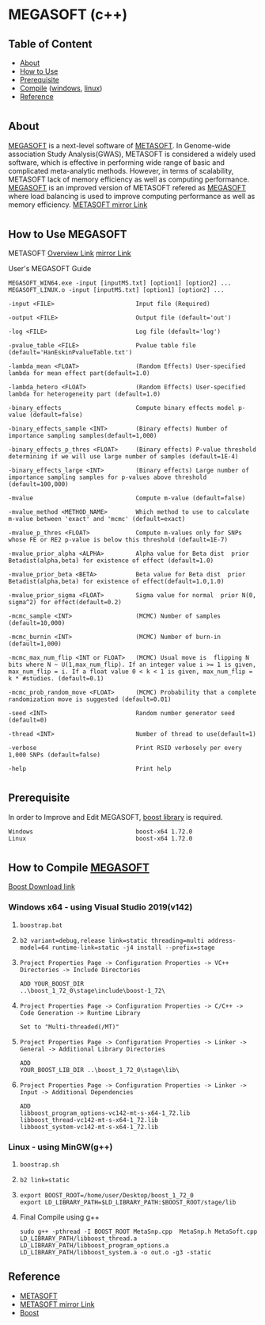 # MEGASOFT (c++)

## Table of Content
- [About](#about)
- [How to Use](#use)
- [Prerequisite](#prerequisite)
- [Compile](#compile) ([windows](#windows), [linux](#linux))
- [Reference](#reference)

#
## About <a name="about"></a>
<a href="https://github.com/JuhunC/MEGASOFT">MEGASOFT</a> is a next-level software of <a href="http://genetics.cs.ucla.edu/meta/">METASOFT</a>. In Genome-wide association Study Analysis(GWAS), METASOFT is considered a widely used software, which is effective in performing wide range of basic and complicated meta-analytic methods. However, in terms of scalability, METASOFT lack of memory efficiency as well as computing performance. <a href="https://github.com/JuhunC/MEGASOFT/">MEGASOFT</a> is an improved version of METASOFT refered as <a href="https://github.com/JuhunC/MEGASOFT">MEGASOFT</a> where load balancing is used to improve computing performance as well as memory efficiency.
<a href="https://hanlab-snu.github.io/METASOFT/">METASOFT mirror Link</a>
#

## How to Use MEGASOFT<a name="use"></a>

METASOFT <a href="http://genetics.cs.ucla.edu/meta/">Overview Link</a>
<a href="https://hanlab-snu.github.io/METASOFT/">mirror Link</a>

User's MEGASOFT Guide
```
MEGASOFT_WIN64.exe -input [inputMS.txt] [option1] [option2] ...
MEGASOFT_LINUX.o -input [inputMS.txt] [option1] [option2] ...
```
```
-input <FILE>                       Input file (Required)
```
```
-output <FILE>                      Output file (default='out')
```
```
-log <FILE>                         Log file (default='log')
```
```
-pvalue_table <FILE>                Pvalue table file (default='HanEskinPvalueTable.txt')
```
```
-lambda_mean <FLOAT>                (Random Effects) User-specified lambda for mean effect part(default=1.0)
```
```
-lambda_hetero <FLOAT>              (Random Effects) User-specified lambda for heterogeneity part (default=1.0)
```
```
-binary_effects                     Compute binary effects model p-value (default=false)
```
```
-binary_effects_sample <INT>        (Binary effects) Number of importance sampling samples(default=1,000)
```
```
-binary_effects_p_thres <FLOAT>     (Binary effects) P-value threshold determining if we will use large number of samples (default=1E-4)
```
```
-binary_effects_large <INT>         (Binary effects) Large number of importance sampling samples for p-values above threshold (default=100,000)
```
```
-mvalue                             Compute m-value (default=false)
```
```
-mvalue_method <METHOD_NAME>        Which method to use to calculate m-value between 'exact' and 'mcmc' (default=exact)
```
```
-mvalue_p_thres <FLOAT>             Compute m-values only for SNPs whose FE or RE2 p-value is below this threshold (default=1E-7)
```
```
-mvalue_prior_alpha <ALPHA>         Alpha value for Beta dist  prior Betadist(alpha,beta) for existence of effect (default=1.0)
```
```
-mvalue_prior_beta <BETA>           Beta value for Beta dist  prior Betadist(alpha,beta) for existence of effect(default=1.0,1.0)
```
```
-mvalue_prior_sigma <FLOAT>         Sigma value for normal  prior N(0, sigma^2) for effect(default=0.2)
```
```
-mcmc_sample <INT>                  (MCMC) Number of samples  (default=10,000)
```
```
-mcmc_burnin <INT>                  (MCMC) Number of burn-in  (default=1,000)
```
```
-mcmc_max_num_flip <INT or FLOAT>   (MCMC) Usual move is  flipping N bits where N ~ U(1,max_num_flip). If an integer value i >= 1 is given, max_num_flip = i. If a float value 0 < k < 1 is given, max_num_flip = k * #studies. (default=0.1)
```
```
-mcmc_prob_random_move <FLOAT>      (MCMC) Probability that a complete randomization move is suggested (default=0.01)
```
```
-seed <INT>                         Random number generator seed (default=0)
```
```
-thread <INT>                       Number of thread to use(default=1)
```
```
-verbose                            Print RSID verbosely per every 1,000 SNPs (default=false)
```
```
-help                               Print help
```
#
## Prerequisite<a name="prerequisite"></a>
In order to Improve and Edit MEGASOFT, <a href="https://www.boost.org/">boost library</a> is required.
```
Windows                             boost-x64 1.72.0
Linux                               boost-x64 1.72.0
```
#
## How to Compile <a href="https://github.com/JuhunC/MEGASOFT">MEGASOFT</a><a name="compile"></a>
<a href="https://www.boost.org/users/download/">Boost Download link</a>

### Windows x64<a name="windows"></a> - using Visual Studio 2019(v142)
1. `boostrap.bat`

2. `b2 variant=debug,release link=static threading=multi address-model=64 runtime-link=static -j4 install --prefix=stage`
3. `Project Properties Page -> Configuration Properties -> VC++ Directories -> Include Directories`
    ``` 
    ADD YOUR_BOOST_DIR 
    ..\boost_1_72_0\stage\include\boost-1_72\
    ```
4. `Project Properties Page -> Configuration Properties -> C/C++ -> Code Generation -> Runtime Library`
    ```
    Set to "Multi-threaded(/MT)"
    ```
5. `Project Properties Page -> Configuration Properties -> Linker -> General -> Additional Library Directories`
    ```
    ADD 
    YOUR_BOOST_LIB_DIR ..\boost_1_72_0\stage\lib\
    ```
6. `Project Properties Page -> Configuration Properties -> Linker -> Input -> Additional Dependencies`
    ```
    ADD
    libboost_program_options-vc142-mt-s-x64-1_72.lib
    libboost_thread-vc142-mt-s-x64-1_72.lib
    libboost_system-vc142-mt-s-x64-1_72.lib
    ```
### Linux - using MinGW(g++)<a name="linux"></a>
1. `boostrap.sh`

2. `b2 link=static`

3.  ```
    export BOOST_ROOT=/home/user/Desktop/boost_1_72_0
    export LD_LIBRARY_PATH=$LD_LIBRARY_PATH:$BOOST_ROOT/stage/lib
    ```
4. Final Compile using g++
    ```
    sudo g++ -pthread -I BOOST_ROOT MetaSnp.cpp  MetaSnp.h MetaSoft.cpp LD_LIBRARY_PATH/libboost_thread.a LD_LIBRARY_PATH/libboost_program_options.a LD_LIBRARY_PATH/libboost_system.a -o out.o -g3 -static
    ```


## Reference <a name="reference"></a>

- <a href="http://genetics.cs.ucla.edu/meta/">METASOFT</a>
- <a href="https://hanlab-snu.github.io/METASOFT/">METASOFT mirror Link</a>
- <a href="https://www.boost.org/">Boost</a>
